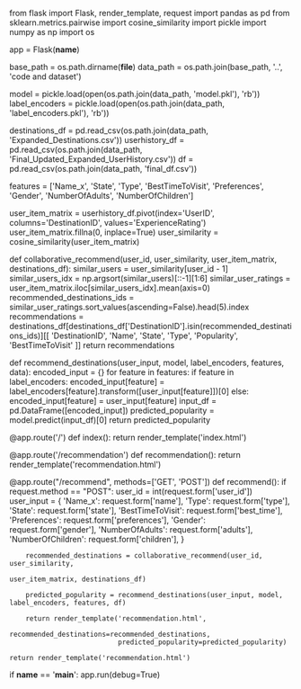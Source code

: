 from flask import Flask, render_template, request
import pandas as pd
from sklearn.metrics.pairwise import cosine_similarity
import pickle
import numpy as np
import os

app = Flask(__name__)

base_path = os.path.dirname(__file__)
data_path = os.path.join(base_path, '..', 'code and dataset')

model = pickle.load(open(os.path.join(data_path, 'model.pkl'), 'rb'))
label_encoders = pickle.load(open(os.path.join(data_path, 'label_encoders.pkl'), 'rb'))

destinations_df = pd.read_csv(os.path.join(data_path, 'Expanded_Destinations.csv'))
userhistory_df = pd.read_csv(os.path.join(data_path, 'Final_Updated_Expanded_UserHistory.csv'))
df = pd.read_csv(os.path.join(data_path, 'final_df.csv'))

features = ['Name_x', 'State', 'Type', 'BestTimeToVisit', 'Preferences', 'Gender', 'NumberOfAdults', 'NumberOfChildren']

user_item_matrix = userhistory_df.pivot(index='UserID', columns='DestinationID', values='ExperienceRating')
user_item_matrix.fillna(0, inplace=True)
user_similarity = cosine_similarity(user_item_matrix)

def collaborative_recommend(user_id, user_similarity, user_item_matrix, destinations_df):
    similar_users = user_similarity[user_id - 1]
    similar_users_idx = np.argsort(similar_users)[::-1][1:6]
    similar_user_ratings = user_item_matrix.iloc[similar_users_idx].mean(axis=0)
    recommended_destinations_ids = similar_user_ratings.sort_values(ascending=False).head(5).index
    recommendations = destinations_df[destinations_df['DestinationID'].isin(recommended_destinations_ids)][[
        'DestinationID', 'Name', 'State', 'Type', 'Popularity', 'BestTimeToVisit'
    ]]
    return recommendations

def recommend_destinations(user_input, model, label_encoders, features, data):
    encoded_input = {}
    for feature in features:
        if feature in label_encoders:
            encoded_input[feature] = label_encoders[feature].transform([user_input[feature]])[0]
        else:
            encoded_input[feature] = user_input[feature]
    input_df = pd.DataFrame([encoded_input])
    predicted_popularity = model.predict(input_df)[0]
    return predicted_popularity

@app.route('/')
def index():
    return render_template('index.html')

@app.route('/recommendation')
def recommendation():
    return render_template('recommendation.html')

@app.route("/recommend", methods=['GET', 'POST'])
def recommend():
    if request.method == "POST":
        user_id = int(request.form['user_id'])
        user_input = {
            'Name_x': request.form['name'],
            'Type': request.form['type'],
            'State': request.form['state'],
            'BestTimeToVisit': request.form['best_time'],
            'Preferences': request.form['preferences'],
            'Gender': request.form['gender'],
            'NumberOfAdults': request.form['adults'],
            'NumberOfChildren': request.form['children'],
        }

        recommended_destinations = collaborative_recommend(user_id, user_similarity,
                                                           user_item_matrix, destinations_df)

        predicted_popularity = recommend_destinations(user_input, model, label_encoders, features, df)

        return render_template('recommendation.html',
                               recommended_destinations=recommended_destinations,
                               predicted_popularity=predicted_popularity)

    return render_template('recommendation.html')

if __name__ == '__main__':
    app.run(debug=True)
